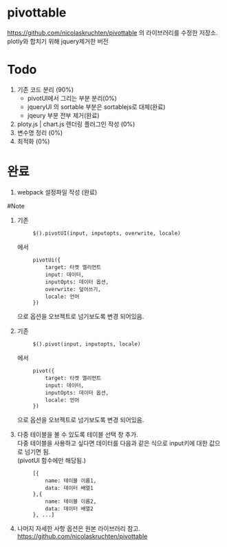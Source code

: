 # pivottable
https://github.com/nicolaskruchten/pivottable 의 라이브러리를 수정한 저장소.\
plotly와 합치기 위해 jquery제거한 버전

# Todo
1. 기존 코드 분리 (90%)
    - pivotUI에서 그리는 부분 분리(0%)
    - jqueryUI 의 sortable 부분은 sortablejs로 대체(완료)
    - jqeury 부분 전부 제거(완료)
2. ploty.js | chart.js 렌더링 플러그인 작성 (0%)
3. 변수명 정리 (0%)
4. 최적화 (0%)

# 완료
1. webpack 설정파일 작성 (완료)

#Note
1. 기존 
   ```
        $().pivotUI(input, inputopts, overwrite, locale) 
   ```
   에서 
   ```
        pivotUi({
            target: 타켓 엘리먼트
            input: 데이터,
            inputOpts: 데이터 옵션,
            overwrite: 덮어쓰기,
            locale: 언어
        })
   ```
   으로 옵션을 오브젝트로 넘기보도록 변경 되어있음.
2. 기존 
   ```
        $().pivot(input, inputopts, locale) 
   ```
   에서 
   ```
        pivot({
            target: 타켓 엘리먼트
            input: 데이터,
            inputOpts: 데이터 옵션,
            locale: 언어
        })
   ```
   으로 옵션을 오브젝트로 넘기보도록 변경 되어있음.

3. 다중 테이블을 볼 수 있도록 테이블 선택 창 추가.\
   다중 테이블을 사용하고 싶다면 데이터를 다음과 같은 식으로 input키에 대한 값으로 넘기면 됨.\
   (pivotUI 함수에만 해당됨.)
   ``` 
        [{
            name: 테이블 이름1,
            data: 데이터 배열1
        },{
            name: 테이블 이름2,
            data: 데이터 배열2
        }, ...]
    ```
4. 나머지 자세한 사항 옵션은 원본 라이브러리 참고.\
   https://github.com/nicolaskruchten/pivottable